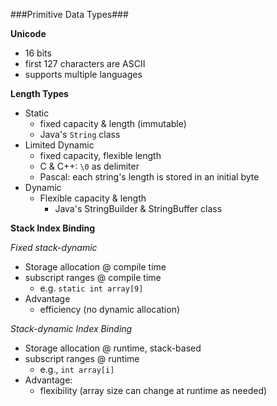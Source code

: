 ###Primitive Data Types###

**Unicode**

- 16 bits
- first 127 characters are ASCII
- supports multiple languages

**Length Types**

- Static
	- fixed capacity & length (immutable)
	- Java's `String` class
- Limited Dynamic
	- fixed capacity, flexible length
	- C & C++: `\0` as delimiter
	- Pascal: each string's length is stored in an initial byte
- Dynamic
	- Flexible capacity & length
		- Java's StringBuilder & StringBuffer class

**Stack Index Binding**

*Fixed stack-dynamic*

- Storage allocation @ compile time
- subscript ranges @ compile time
	- e.g. `static int array[9]`
- Advantage
	- efficiency (no dynamic allocation)
	
*Stack-dynamic Index Binding*

- Storage allocation @ runtime, stack-based
- subscript ranges @ runtime
	- e.g., `int array[i]`
- Advantage:
	- flexibility (array size can change at runtime as needed)